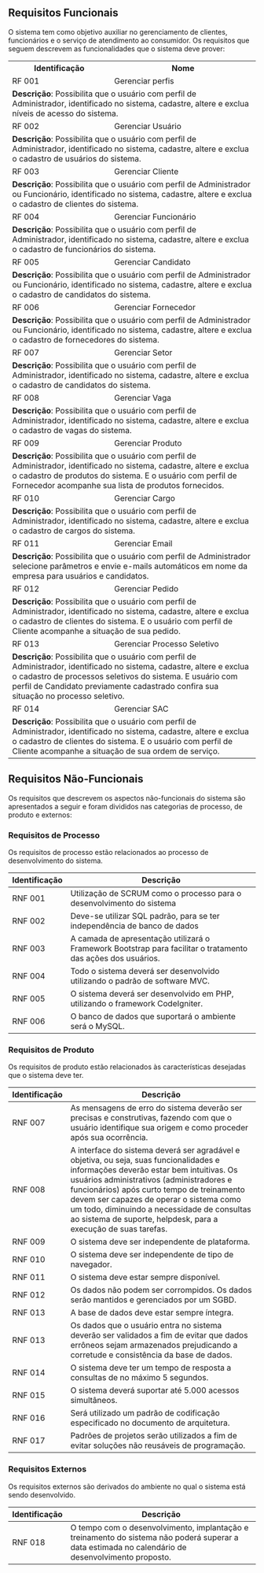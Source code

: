 ## Requisitos Funcionais

O sistema tem como objetivo auxiliar no gerenciamento de clientes, funcionários e o serviço de atendimento ao consumidor. Os requisitos que seguem descrevem as funcionalidades que o sistema deve prover:

<table>
<!--start table-->

<tr>
<th>Identificação</th>
<th>Nome</th>
</tr>

<tr>
<td>RF 001</td>
<td>Gerenciar perfis</td>
<tr>
<td colspan = "2">
<strong>Descrição</strong>: Possibilita que o usuário com perfil de Administrador, identificado no sistema, cadastre, altere e exclua níveis de acesso do sistema.
</td>
</tr>

<tr>
<td>RF 002</td>
<td>Gerenciar Usuário</td>
<tr>
<td colspan = "2">
<strong>Descrição</strong>: Possibilita que o usuário com perfil de Administrador, identificado no sistema, cadastre, altere e exclua o cadastro de usuários do sistema.
</td>
</tr>

<tr>
<td>RF 003</td>
<td>Gerenciar Cliente</td>
<tr>
<td colspan = "2">
<strong>Descrição</strong>: Possibilita que o usuário com perfil de Administrador ou Funcionário, identificado no sistema, cadastre, altere e exclua o cadastro de clientes do sistema.
</td>
</tr>

<tr>
<td>RF 004</td>
<td>Gerenciar Funcionário</td>
<tr>
<td colspan = "2">
<strong>Descrição</strong>: Possibilita que o usuário com perfil de Administrador, identificado no sistema, cadastre, altere e exclua o cadastro de funcionários do sistema.
</td>
</tr>

<tr>
<td>RF 005</td>
<td>Gerenciar Candidato</td>
<tr>
<td colspan = "2">
<strong>Descrição</strong>: Possibilita que o usuário com perfil de Administrador ou Funcionário, identificado no sistema, cadastre, altere e exclua o cadastro de candidatos do sistema.
</td>
</tr>

<tr>
<td>RF 006</td>
<td>Gerenciar Fornecedor</td>
<tr>
<td colspan = "2">
<strong>Descrição</strong>: Possibilita que o usuário com perfil de Administrador ou Funcionário, identificado no sistema, cadastre, altere e exclua o cadastro de fornecedores do sistema.
</td>
</tr>

<tr>
<td>RF 007</td>
<td>Gerenciar Setor</td>
<tr>
<td colspan = "2">
<strong>Descrição</strong>: Possibilita que o usuário com perfil de Administrador, identificado no sistema, cadastre, altere e exclua o cadastro de candidatos do sistema.
</td>
</tr>


<tr>
<td>RF 008</td>
<td>Gerenciar Vaga</td>
<tr>
<td colspan = "2">
<strong>Descrição</strong>: Possibilita que o usuário com perfil de Administrador, identificado no sistema, cadastre, altere e exclua o cadastro de vagas do sistema.
</td>
</tr>

<tr>
<td>RF 009</td>
<td>Gerenciar Produto</td>
<tr>
<td colspan = "2">
<strong>Descrição</strong>: Possibilita que o usuário com perfil de Administrador, identificado no sistema, cadastre, altere e exclua o cadastro de produtos do sistema.  E o usuário com perfil de Fornecedor acompanhe sua lista de produtos fornecidos.
</td>
</tr>

<tr>
<td>RF 010</td>
<td>Gerenciar Cargo</td>
<tr>
<td colspan = "2">
<strong>Descrição</strong>: Possibilita que o usuário com perfil de Administrador, identificado no sistema, cadastre, altere e exclua o cadastro de cargos do sistema.
</td>
</tr>

<tr>
<td>RF 011</td>
<td>Gerenciar Email</td>
<tr>
<td colspan = "2">
<strong>Descrição</strong>: Possibilita que o usuário com perfil de Administrador selecione parâmetros e envie e-mails automáticos em nome da empresa para usuários e candidatos.
</td>
</tr>

<tr>
<td>RF 012</td>
<td>Gerenciar Pedido</td>
<tr>
<td colspan = "2">
<strong>Descrição</strong>: Possibilita que o usuário com perfil de Administrador, identificado no sistema, cadastre, altere e exclua o cadastro de clientes do sistema.  E o usuário com perfil de Cliente acompanhe a situação de sua pedido.
</td>
</tr>

<tr>
<td>RF 013</td>
<td>Gerenciar Processo Seletivo</td>
<tr>
<td colspan = "2">
<strong>Descrição</strong>: Possibilita que o usuário com perfil de Administrador, identificado no sistema, cadastre, altere e exclua o cadastro de processos seletivos do sistema. E usuário com perfil de Candidato previamente cadastrado confira sua situação no processo seletivo.
</td>
</tr>

<tr>
<td>RF 014</td>
<td>Gerenciar SAC</td>
<tr>
<td colspan = "2">
<strong>Descrição</strong>: Possibilita que o usuário com perfil de Administrador, identificado no sistema, cadastre, altere e exclua o cadastro de clientes do sistema. E o usuário com perfil de Cliente acompanhe a situação de sua ordem de serviço.
</td>
</tr>



<!--end of table-->
</table>

## Requisitos Não-Funcionais

Os requisitos que descrevem os aspectos não-funcionais do sistema são apresentados a seguir e foram divididos nas categorias de processo, de produto e externos:

### Requisitos de Processo
Os requisitos de processo estão relacionados ao processo de desenvolvimento do sistema.

Identificação	| Descrição
--- | ---
RNF 001	| Utilização de SCRUM como o processo para o desenvolvimento do sistema
RNF 002	| Deve-se utilizar SQL padrão, para se ter independência de banco de dados
RNF 003	| A camada de apresentação utilizará o Framework Bootstrap para facilitar o tratamento das ações dos usuários.
RNF 004	| Todo o sistema deverá ser desenvolvido utilizando o padrão de software MVC.
RNF 005	| O sistema deverá ser desenvolvido em PHP, utilizando o framework CodeIgniter.
RNF 006	| 	O banco de dados que suportará o ambiente será o MySQL.


### Requisitos de Produto
Os requisitos de produto estão relacionados às características desejadas que o sistema deve ter.

Identificação	| Descrição
--- | ---
RNF 007	| As mensagens de erro do sistema deverão ser precisas e construtivas, fazendo com que o usuário identifique sua origem e como proceder após sua ocorrência.
RNF 008	| A interface do sistema deverá ser agradável e objetiva, ou seja, suas funcionalidades e informações deverão estar bem intuitivas. Os usuários administrativos (administradores e funcionários) após curto tempo de treinamento devem ser capazes de operar o sistema como um todo, diminuindo a necessidade de consultas ao sistema de suporte, helpdesk, para a execução de suas tarefas.
RNF 009	| O sistema deve ser independente de  plataforma.
RNF 010	| O sistema deve ser independente de tipo de navegador.
RNF 011	| O sistema deve estar sempre disponível.
RNF 012	| Os dados não podem ser corrompidos. Os dados serão mantidos e gerenciados por um SGBD.
RNF 013	| A base de dados deve estar sempre íntegra.
RNF 013	| Os dados que o usuário entra no sistema deverão ser validados a fim de evitar que dados errôneos sejam armazenados prejudicando a corretude e consistência da base de dados.
RNF 014	| O sistema deve ter um tempo de resposta a consultas de no máximo 5 segundos.
RNF 015	| O sistema deverá suportar até 5.000 acessos simultâneos.
RNF 016	| Será utilizado um padrão de codificação especificado no documento de arquitetura.
RNF 017	| Padrões de projetos serão utilizados a fim de evitar soluções não reusáveis de programação.

### Requisitos Externos
Os requisitos externos são derivados do ambiente no qual o sistema está sendo desenvolvido.

Identificação	| Descrição
--- | ---
RNF 018	| O tempo com o desenvolvimento, implantação e treinamento do sistema não poderá superar a data estimada no calendário de desenvolvimento proposto.
